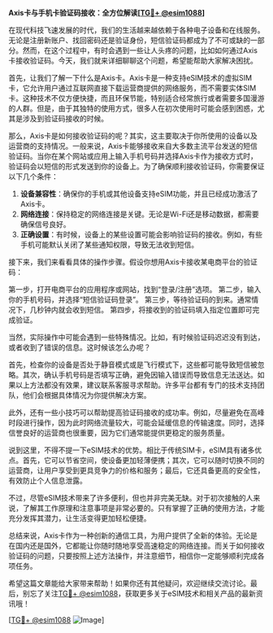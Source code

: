 **Axis卡与手机卡验证码接收：全方位解读[[TG💪+ @esim1088](https://t.me/s/esim1088)]**

在现代科技飞速发展的时代，我们的生活越来越依赖于各种电子设备和在线服务。无论是注册新账户、找回密码还是验证身份，短信验证码都成为了不可或缺的一部分。然而，在这个过程中，有时会遇到一些让人头疼的问题，比如如何通过Axis卡接收验证码。今天，我们就来详细聊聊这个问题，希望能帮助大家解决困扰。

首先，让我们了解一下什么是Axis卡。Axis卡是一种支持eSIM技术的虚拟SIM卡，它允许用户通过互联网直接下载运营商提供的网络服务，而不需要实体SIM卡。这种技术不仅方便快捷，而且环保节能，特别适合经常旅行或者需要多国漫游的人群。但是，由于其独特的使用方式，很多人在初次使用时可能会感到困惑，尤其是涉及到验证码接收的时候。

那么，Axis卡是如何接收验证码的呢？其实，这主要取决于你所使用的设备以及运营商的支持情况。一般来说，Axis卡能够接收来自大多数主流平台发送的短信验证码。当你在某个网站或应用上输入手机号码并选择Axis卡作为接收方式时，验证码会以短信的形式发送到你的设备上。为了确保顺利接收验证码，你需要保证以下几个条件：

1. **设备兼容性**：确保你的手机或其他设备支持eSIM功能，并且已经成功激活了Axis卡。
2. **网络连接**：保持稳定的网络连接是关键。无论是Wi-Fi还是移动数据，都需要确保信号良好。
3. **正确设置**：有时候，设备上的某些设置可能会影响验证码的接收。例如，有些手机可能默认关闭了某些通知权限，导致无法收到短信。

接下来，我们来看看具体的操作步骤。假设你想用Axis卡接收某电商平台的验证码：

第一步，打开电商平台的应用程序或网站，找到“登录/注册”选项。
第二步，输入你的手机号码，并选择“短信验证码登录”。
第三步，等待验证码的到来。通常情况下，几秒钟内就会收到短信。
第四步，将接收到的验证码填入指定位置即可完成验证。

当然，实际操作中可能会遇到一些特殊情况。比如，有时候验证码迟迟没有到达，或者收到了错误的信息。这时候该怎么办呢？

首先，检查你的设备是否处于静音模式或是飞行模式下，这些都可能导致短信被忽略。其次，确认手机号码是否填写正确，避免因输入错误而导致信息无法送达。如果以上方法都没有效果，建议联系客服寻求帮助。许多平台都有专门的技术支持团队，他们会根据具体情况为你提供解决方案。

此外，还有一些小技巧可以帮助提高验证码接收的成功率。例如，尽量避免在高峰时段进行操作，因为此时网络流量较大，可能会延缓信息的传输速度。同时，选择信誉良好的运营商也很重要，因为它们通常能提供更稳定的服务质量。

说到这里，不得不提一下eSIM技术的优势。相比于传统SIM卡，eSIM具有诸多优点。首先，它可以节省空间，使设备更加轻薄便携；其次，它可以随时切换不同的运营商，让用户享受到更具竞争力的价格和服务；最后，它还具备更高的安全性，有效防止个人信息泄露。

不过，尽管eSIM技术带来了许多便利，但也并非完美无缺。对于初次接触的人来说，了解其工作原理和注意事项是非常必要的。只有掌握了正确的使用方法，才能充分发挥其潜力，让生活变得更加轻松便捷。

总结来说，Axis卡作为一种创新的通信工具，为用户提供了全新的体验。无论是在国内还是国外，它都能让你随时随地享受高速稳定的网络连接。而关于如何接收验证码的问题，只要按照上述方法操作，并注意细节，相信你一定能够顺利完成各项任务。

希望这篇文章能给大家带来帮助！如果你还有其他疑问，欢迎继续交流讨论。最后，别忘了关注[TG💪+ @esim1088](https://t.me/s/esim1088)，获取更多关于eSIM技术和相关产品的最新资讯哦！

[[TG💪+ @esim1088](https://t.me/s/esim1088) ![Image](https://i.postimg.cc/4NQfJmqS/Snipaste-2025-05-13-00-14-12.png)]